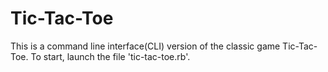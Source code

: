Tic-Tac-Toe
===========

This is a command line interface(CLI) version of the classic game Tic-Tac-Toe.
To start, launch the file 'tic-tac-toe.rb'.